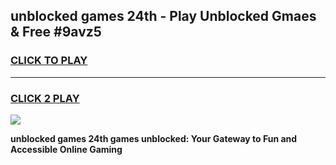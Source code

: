 
## unblocked games 24th - Play Unblocked Gmaes & Free #9avz5
<h3>
<a href="https://premium.freeplayer.one?title=unblocked_games_24th&ref=01M">CLICK TO PLAY</a></h3>
<hr>

<h3>
<a href="https://premium.freeplayer.one?title=unblocked_games_24th&ref=01M">CLICK 2 PLAY</a>
  
</h3>

<a href="https://premium.freeplayer.one?title=unblocked_games_24th&ref=01M"><img src="https://clearcache.store/games.png"></a>


**unblocked games 24th games unblocked: Your Gateway to Fun and Accessible Online Gaming**
